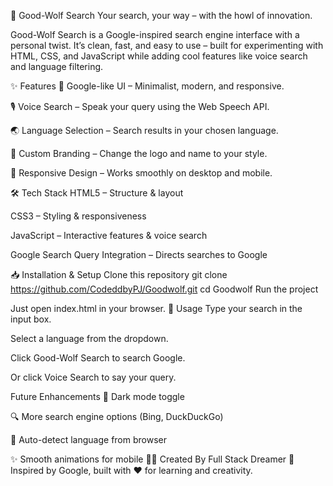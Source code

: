 🐺 Good-Wolf Search
Your search, your way – with the howl of innovation.

Good-Wolf Search is a Google-inspired search engine interface with a personal twist.
It’s clean, fast, and easy to use – built for experimenting with HTML, CSS, and JavaScript while adding cool features like voice search and language filtering.

✨ Features
🎯 Google-like UI – Minimalist, modern, and responsive.

🎙 Voice Search – Speak your query using the Web Speech API.

🌏 Language Selection – Search results in your chosen language.

🐾 Custom Branding – Change the logo and name to your style.

📱 Responsive Design – Works smoothly on desktop and mobile.

🛠 Tech Stack
HTML5 – Structure & layout

CSS3 – Styling & responsiveness

JavaScript – Interactive features & voice search

Google Search Query Integration – Directs searches to Google

📥 Installation & Setup
Clone this repository
git clone https://github.com/CodeddbyPJ/Goodwolf.git
cd Goodwolf
Run the project

Just open index.html in your browser.
🚀 Usage
Type your search in the input box.

Select a language from the dropdown.

Click Good-Wolf Search to search Google.

Or click Voice Search to say your query.

 Future Enhancements
🌙 Dark mode toggle

🔍 More search engine options (Bing, DuckDuckGo)

🧠 Auto-detect language from browser

✨ Smooth animations for mobile
👨‍💻 Created By
Full Stack Dreamer
🐺 Inspired by Google, built with ❤️ for learning and creativity.

